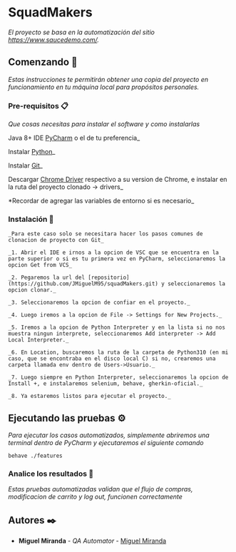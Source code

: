 # SquadMakers

_El proyecto se basa en la automatización del sitio https://www.saucedemo.com/._

## Comenzando 🚀

_Estas instrucciones te permitirán obtener una copia del proyecto en funcionamiento en tu máquina local para propósitos personales._

### Pre-requisitos 📋

_Que cosas necesitas para instalar el software y como instalarlas_


Java 8+
IDE [PyCharm](https://www.jetbrains.com/pycharm/download/#section=windows) o el de tu preferencia_

Instalar [Python](https://www.python.org/)_

Instalar [Git](https://git-scm.com/)_

Descargar [Chrome Driver](https://chromedriver.chromium.org/) respectivo a su version de Chrome, e instalar en la ruta del proyecto clonado -> drivers_

*Recordar de agregar las variables de entorno si es necesario_



### Instalación 🔧

```
_Para este caso solo se necesitara hacer los pasos comunes de clonacion de proyecto con Git_

_1. Abrir el IDE e irnos a la opcion de VSC que se encuentra en la parte superior o si es tu primera vez en PyCharm, seleccionaremos la opcion Get from VCS_

_2. Pegaremos la url del [repositorio](https://github.com/JMiguelM95/squadMakers.git) y seleccionaremos la opcion clonar._

_3. Seleccionaremos la opcion de confiar en el proyecto._

_4. Luego iremos a la opcion de File -> Settings for New Projects._

_5. Iremos a la opcion de Python Interpreter y en la lista si no nos muestra ningun interprete, seleccionaremos Add interpreter -> Add Local Interpreter._

_6. En Location, buscaremos la ruta de la carpeta de Python310 (en mi caso, que se encontraba en el disco local C) si no, crearemos una carpeta llamada env dentro de Users->Usuario._

_7. Luego siempre en Python Interpreter, seleccionaremos la opcion de Install +, e instalaremos selenium, behave, gherkin-oficial._

_8. Ya estaremos listos para ejecutar el proyecto._
```

## Ejecutando las pruebas ⚙️

_Para ejecutar los casos automatizados, simplemente abriremos una terminal dentro de PyCharm y ejecutaremos el siguiente comando_

```
behave ./features
```

### Analice los resultados 🔩

_Estas pruebas automatizadas validan que el flujo de compras, modificacion de carrito y log out, funcionen correctamente_

## Autores ✒️

* **Miguel Miranda** - *QA Automator* - [Miguel Miranda](https://www.linkedin.com/in/miguel-miranda-98a157161/)
